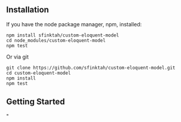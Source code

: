 ## Installation

If you have the node package manager, npm, installed:

```shell
npm install sfinktah/custom-eloquent-model
cd node_modules/custom-eloquent-model
npm test
```

Or via git

```shell
git clone https://github.com/sfinktah/custom-eloquent-model.git
cd custom-eloquent-model
npm install
npm test
```

## Getting Started 
"
